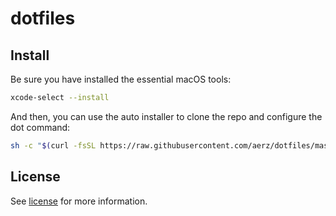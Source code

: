 # dotfiles

## Install

Be sure you have installed the essential macOS tools:

```sh
xcode-select --install
```

And then, you can use the auto installer to clone the repo and configure the dot
command:

```sh
sh -c "$(curl -fsSL https://raw.githubusercontent.com/aerz/dotfiles/master/install)"
```

## License

See [license](https://github.com/aerz/dotfiles/blob/master/LICENSE) for more information.
